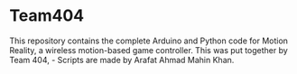 # Team404
This repository contains the complete Arduino and Python code for Motion Reality, a wireless motion-based game controller.  This was put together by Team 404, - Scripts are made by Arafat Ahmad Mahin Khan.
